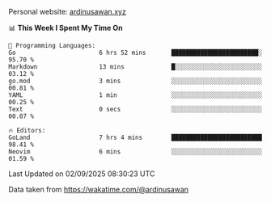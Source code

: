 Personal website: [ardinusawan.xyz](https://ardinusawan.xyz)

<!--START_SECTION:waka-->
📊 **This Week I Spent My Time On** 

```text
💬 Programming Languages: 
Go                       6 hrs 52 mins       ████████████████████████░   95.70 % 
Markdown                 13 mins             █░░░░░░░░░░░░░░░░░░░░░░░░   03.12 % 
go.mod                   3 mins              ░░░░░░░░░░░░░░░░░░░░░░░░░   00.81 % 
YAML                     1 min               ░░░░░░░░░░░░░░░░░░░░░░░░░   00.25 % 
Text                     0 secs              ░░░░░░░░░░░░░░░░░░░░░░░░░   00.07 % 

🔥 Editors: 
GoLand                   7 hrs 4 mins        █████████████████████████   98.41 % 
Neovim                   6 mins              ░░░░░░░░░░░░░░░░░░░░░░░░░   01.59 % 
```


 Last Updated on 02/09/2025 08:30:23 UTC
<!--END_SECTION:waka-->
Data taken from https://wakatime.com/@ardinusawan

